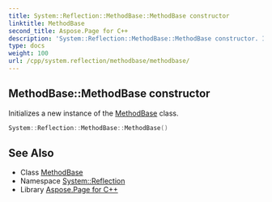```yaml
---
title: System::Reflection::MethodBase::MethodBase constructor
linktitle: MethodBase
second_title: Aspose.Page for C++
description: 'System::Reflection::MethodBase::MethodBase constructor. Initializes a new instance of the MethodBase class in C++.'
type: docs
weight: 100
url: /cpp/system.reflection/methodbase/methodbase/
---
```

## MethodBase::MethodBase constructor


Initializes a new instance of the [MethodBase](../) class.

```cpp
System::Reflection::MethodBase::MethodBase()
```

## See Also

* Class [MethodBase](../)
* Namespace [System::Reflection](../../)
* Library [Aspose.Page for C++](../../../)
